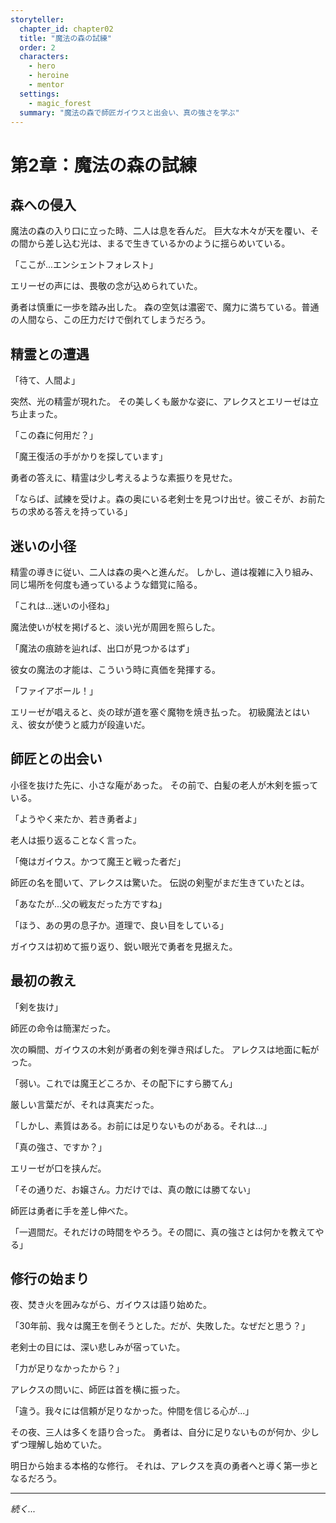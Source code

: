 ```yaml
---
storyteller:
  chapter_id: chapter02  
  title: "魔法の森の試練"
  order: 2
  characters:
    - hero
    - heroine
    - mentor
  settings:
    - magic_forest
  summary: "魔法の森で師匠ガイウスと出会い、真の強さを学ぶ"
---
```


# 第2章：魔法の森の試練

## 森への侵入

魔法の森の入り口に立った時、二人は息を呑んだ。<!-- @magic_forest:explicit confidence:0.82 -->
巨大な木々が天を覆い、その間から差し込む光は、まるで生きているかのように揺らめいている。

「ここが...エンシェントフォレスト」

エリーゼの声には、畏敬の念が込められていた。<!-- @heroine:implicit confidence:0.85 -->

勇者は慎重に一歩を踏み出した。<!-- @hero:implicit confidence:0.9 -->
森の空気は濃密で、魔力に満ちている。普通の人間なら、この圧力だけで倒れてしまうだろう。

## 精霊との遭遇

「待て、人間よ」

突然、光の精霊が現れた。
その美しくも厳かな姿に、アレクスとエリーゼは立ち止まった。

「この森に何用だ？」

「魔王復活の手がかりを探しています」

勇者の答えに、精霊は少し考えるような素振りを見せた。<!-- @hero:speaker -->

「ならば、試練を受けよ。森の奥にいる老剣士を見つけ出せ。彼こそが、お前たちの求める答えを持っている」

## 迷いの小径

精霊の導きに従い、二人は森の奥へと進んだ。
しかし、道は複雑に入り組み、同じ場所を何度も通っているような錯覚に陥る。

「これは...迷いの小径ね」

魔法使いが杖を掲げると、淡い光が周囲を照らした。<!-- @heroine:action confidence:0.85 -->

「魔法の痕跡を辿れば、出口が見つかるはず」

彼女の魔法の才能は、こういう時に真価を発揮する。<!-- @heroine:characterization -->

「ファイアボール！」

エリーゼが唱えると、炎の球が道を塞ぐ魔物を焼き払った。<!-- @fireball:explicit confidence:1.0 -->
初級魔法とはいえ、彼女が使うと威力が段違いだ。

## 師匠との出会い

小径を抜けた先に、小さな庵があった。
その前で、白髪の老人が木剣を振っている。

「ようやく来たか、若き勇者よ」

老人は振り返ることなく言った。

「俺はガイウス。かつて魔王と戦った者だ」<!-- @mentor:explicit confidence:0.88 -->

師匠の名を聞いて、アレクスは驚いた。<!-- @hero:reaction @mentor:referenced -->
伝説の剣聖がまだ生きていたとは。

「あなたが...父の戦友だった方ですね」

「ほう、あの男の息子か。道理で、良い目をしている」

ガイウスは初めて振り返り、鋭い眼光で勇者を見据えた。<!-- @mentor:action -->

## 最初の教え

「剣を抜け」

師匠の命令は簡潔だった。<!-- @mentor:speaker -->

次の瞬間、ガイウスの木剣が勇者の剣を弾き飛ばした。
アレクスは地面に転がった。

「弱い。これでは魔王どころか、その配下にすら勝てん」

厳しい言葉だが、それは真実だった。

「しかし、素質はある。お前には足りないものがある。それは...」

「真の強さ、ですか？」

エリーゼが口を挟んだ。<!-- @heroine:speaker -->

「その通りだ、お嬢さん。力だけでは、真の敵には勝てない」

師匠は勇者に手を差し伸べた。<!-- @mentor:action -->

「一週間だ。それだけの時間をやろう。その間に、真の強さとは何かを教えてやる」

<!-- 検証コメント
@validate: mentor.appearingChapters.includes('chapter02')
@validate: magic_forest.appearingChapters.includes('chapter02')
@validate: mentor.relationships[hero] === 'mentor'
-->

## 修行の始まり

夜、焚き火を囲みながら、ガイウスは語り始めた。

「30年前、我々は魔王を倒そうとした。だが、失敗した。なぜだと思う？」

老剣士の目には、深い悲しみが宿っていた。<!-- @mentor:emotion -->

「力が足りなかったから？」

アレクスの問いに、師匠は首を横に振った。

「違う。我々には信頼が足りなかった。仲間を信じる心が...」

その夜、三人は多くを語り合った。
勇者は、自分に足りないものが何か、少しずつ理解し始めていた。<!-- @hero:development -->

明日から始まる本格的な修行。
それは、アレクスを真の勇者へと導く第一歩となるだろう。

---

*続く...*